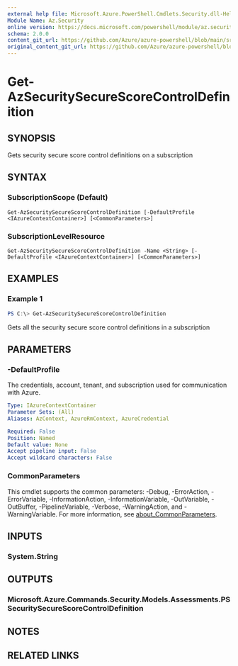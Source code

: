 ```yaml
---
external help file: Microsoft.Azure.PowerShell.Cmdlets.Security.dll-Help.xml
Module Name: Az.Security
online version: https://docs.microsoft.com/powershell/module/az.security/Get-AzSecuritySecureScoreControlDefinition
schema: 2.0.0
content_git_url: https://github.com/Azure/azure-powershell/blob/main/src/Security/Security/help/Get-AzSecuritySecureScoreControlDefinition.md
original_content_git_url: https://github.com/Azure/azure-powershell/blob/main/src/Security/Security/help/Get-AzSecuritySecureScoreControlDefinition.md
---
```


# Get-AzSecuritySecureScoreControlDefinition

## SYNOPSIS
Gets security secure score control definitions on a subscription

## SYNTAX

### SubscriptionScope (Default)
```
Get-AzSecuritySecureScoreControlDefinition [-DefaultProfile <IAzureContextContainer>] [<CommonParameters>]
```

### SubscriptionLevelResource
```
Get-AzSecuritySecureScoreControlDefinition -Name <String> [-DefaultProfile <IAzureContextContainer>] [<CommonParameters>]
```

## EXAMPLES

### Example 1
```powershell
PS C:\> Get-AzSecuritySecureScoreControlDefinition
```

Gets all the security secure score control definitions in a subscription

## PARAMETERS

### -DefaultProfile
The credentials, account, tenant, and subscription used for communication with Azure.

```yaml
Type: IAzureContextContainer
Parameter Sets: (All)
Aliases: AzContext, AzureRmContext, AzureCredential

Required: False
Position: Named
Default value: None
Accept pipeline input: False
Accept wildcard characters: False
```

### CommonParameters
This cmdlet supports the common parameters: -Debug, -ErrorAction, -ErrorVariable, -InformationAction, -InformationVariable, -OutVariable, -OutBuffer, -PipelineVariable, -Verbose, -WarningAction, and -WarningVariable. For more information, see [about_CommonParameters](http://go.microsoft.com/fwlink/?LinkID=113216).

## INPUTS

### System.String

## OUTPUTS

### Microsoft.Azure.Commands.Security.Models.Assessments.PSSecuritySecureScoreControlDefinition

## NOTES

## RELATED LINKS
